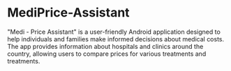 # MediPrice-Assistant
"Medi - Price Assistant" is a user-friendly Android application designed to help individuals and families make informed decisions about medical costs. The app provides information about hospitals and clinics around the country, allowing users to compare prices for various treatments and treatments.
